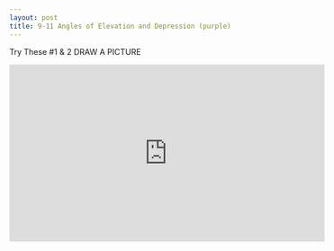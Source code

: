 ```yaml
---
layout: post
title: 9-11 Angles of Elevation and Depression (purple)
---
```

Try These #1 & 2 DRAW A PICTURE
<iframe width="560" height="315" src="https://www.youtube.com/embed/hz7g2oN41j0" frameborder="0" allowfullscreen></iframe>
